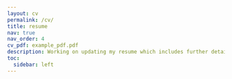 ```yaml
---
layout: cv
permalink: /cv/
title: resume
nav: true
nav_order: 4
cv_pdf: example_pdf.pdf
description: Working on updating my resume which includes further details on my academic qualifications, research projects, and relevant experience.
toc:
  sidebar: left
---
```

